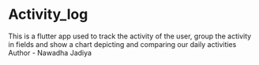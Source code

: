 # Activity_log
This is a flutter app used to track the activity of the user, group the activity in fields and show a chart depicting and comparing our daily activities
Author - Nawadha Jadiya
